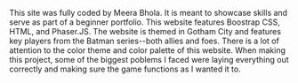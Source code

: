 This site was fully coded by Meera Bhola. It is meant to showcase skills and serve as part of a beginner portfolio. This website features Boostrap CSS, HTML, and Phaser.JS.
The website is themed in Gotham City and features key players from the Batman series--both allies and foes. There is a lot of attention to the color theme and color palette of this website.
When making this project, some of the biggest poblems I faced were laying everything out correctly and making sure the game functions as I wanted it to. 
